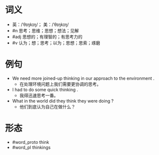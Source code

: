 # 词义
- 英：/ˈθɪŋkɪŋ/； 美：/ˈθɪŋkɪŋ/
- #n 思考；思维；思想；想法；见解
- #adj 思想的；有理智的；有思考力的
- #v 认为；想；思考；以为；思想；思索；琢磨
# 例句
- We need more joined-up thinking in our approach to the environment .
	- 在处理环境问题上我们需要更协调的思考。
- I had to do some quick thinking .
	- 我得迅速思考一番。
- What in the world did they think they were doing ?
	- 他们到底认为自己在做什么？
# 形态
- #word_proto think
- #word_pl thinkings
